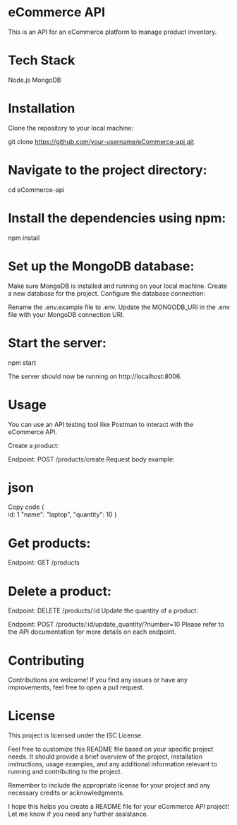 

# eCommerce API
This is an API for an eCommerce platform to manage product inventory.

# Tech Stack
Node.js
MongoDB
# Installation
Clone the repository to your local machine:



git clone https://github.com/your-username/eCommerce-api.git

# Navigate to the project directory:
cd eCommerce-api
# Install the dependencies using npm:
npm install

# Set up the MongoDB database:

Make sure MongoDB is installed and running on your local machine.
Create a new database for the project.
Configure the database connection:

Rename the .env.example file to .env.
Update the MONGODB_URI in the .env file with your MongoDB connection URI.
# Start the server:
npm start

The server should now be running on http://localhost:8006.

# Usage
You can use an API testing tool like Postman to interact with the eCommerce API.

Create a product:

Endpoint: POST /products/create
Request body example:
# json
Copy code
{  
  id: 1
  "name": "laptop",
  "quantity": 10
}
# Get products:

Endpoint: GET /products
# Delete a product:

Endpoint: DELETE /products/:id
Update the quantity of a product:

Endpoint: POST /products/:id/update_quantity/?number=10
Please refer to the API documentation for more details on each endpoint.

# Contributing
Contributions are welcome! If you find any issues or have any improvements, feel free to open a pull request.

# License
This project is licensed under the ISC License.

Feel free to customize this README file based on your specific project needs. It should provide a brief overview of the project, installation instructions, usage examples, and any additional information relevant to running and contributing to the project.

Remember to include the appropriate license for your project and any necessary credits or acknowledgments.

I hope this helps you create a README file for your eCommerce API project! Let me know if you need any further assistance.
